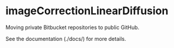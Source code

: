 # imageCorrectionLinearDiffusion
Moving private Bitbucket repositories to public GitHub.

See the documentation (./docs/) for more details.